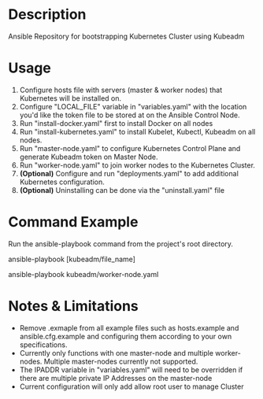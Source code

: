 # Description
Ansible Repository for bootstrapping Kubernetes Cluster using Kubeadm

# Usage
1. Configure hosts file with servers (master & worker nodes) that Kubernetes will be installed on.
2. Configure "LOCAL_FILE" variable in "variables.yaml" with the location you'd like the token file to be stored at on the Ansible Control Node.
3. Run "install-docker.yaml" first to install Docker on all nodes
4. Run "install-kubernetes.yaml" to install Kubelet, Kubectl, Kubeadm on all nodes.
5. Run "master-node.yaml" to configure Kubernetes Control Plane and generate Kubeadm token on Master Node.
6. Run "worker-node.yaml" to join worker nodes to the Kubernetes Cluster. 
7. **(Optional)** Configure and run "deployments.yaml" to add additional Kubernetes configuration.
8. **(Optional)** Uninstalling can be done via the "uninstall.yaml" file

# Command Example
Run the ansible-playbook command from the project's root directory.

ansible-playbook [kubeadm/file_name]

ansible-playbook kubeadm/worker-node.yaml

# Notes & Limitations
- Remove .exmaple from all example files such as hosts.example and  ansible.cfg.example and configuring them according to your own specifications.
- Currently only functions with one master-node and multiple worker-nodes. Multiple master-nodes currently not supported.
- The IPADDR variable in "variables.yaml" will need to be overridden if there are multiple private IP Addresses on the master-node
- Current configuration will only add allow root user to manage Cluster 